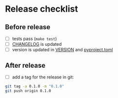 # Release checklist

## Before release

- [ ] tests pass (`make test`)
- [ ] [CHANGELOG](../CHANGELOG.md) is updated
- [ ] version is updated in [VERSION](../VERSION) and [pyproject.toml](../pyproject.toml)

## After release

- [ ] add a tag for the release in git:

```bash
git tag -a 0.1.0 -m "0.1.0"
git push origin 0.1.0
```
